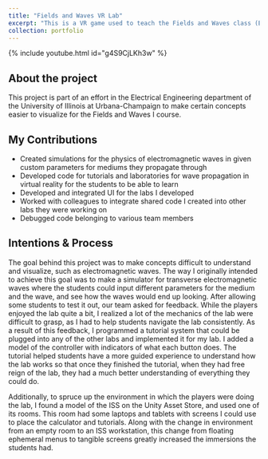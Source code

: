 ```yaml
---
title: "Fields and Waves VR Lab"
excerpt: "This is a VR game used to teach the Fields and Waves class (ECE 329) at the University of Illinois at Urbana-Champaign. <br/><img src='/images/PropogationLabThumbnail.png' width='500' height='300'>"
collection: portfolio
---
```

{% include youtube.html id="g4S9CjLKh3w" %}

## About the project
This project is part of an effort in the Electrical Engineering department of the University of Illinois at Urbana-Champaign to make certain concepts easier to visualize for the Fields and Waves I course. 

## My Contributions
 <ul>
  <li>Created simulations for the physics of electromagnetic waves in given custom parameters for mediums they propagate through</li>
  <li>Developed code for tutorials and laboratories for wave propagation in virtual reality for the students to be able to learn</li>
  <li>Developed and integrated UI for the labs I developed</li>
  <li>Worked with colleagues to integrate shared code I created into other labs they were working on</li>
  <li>Debugged code belonging to various team members</li>
</ul> 

## Intentions & Process
The goal behind this project was to make concepts difficult to understand and visualize, such as electromagnetic waves. The way I originally intended to achieve this goal was to make a simulator for transverse electromagnetic waves where the students could input different parameters for the medium and the wave, and see how the waves would end up looking. After allowing some students to test it out, our team asked for feedback. While the players enjoyed the lab quite a bit, I realized a lot of the mechanics of the lab were difficult to grasp, as I had to help students navigate the lab consistently. As a result of this feedback, I programmed a tutorial system that could be plugged into any of the other labs and implemented it for my lab. I added a model of the controller with indicators of what each button does. The tutorial helped students have a more guided experience to understand how the lab works so that once they finished the tutorial, when they had free reign of the lab, they had a much better understanding of everything they could do.

Additionally, to spruce up the environment in which the players were doing the lab, I found a model of the ISS on the Unity Asset Store, and used one of its rooms. This room had some laptops and tablets with screens I could use to place the calculator and tutorials. Along with the change in environment from an empty room to an ISS workstation, this change from floating ephemeral menus to tangible screens greatly increased the immersions the students had.